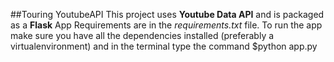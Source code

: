 ##Touring YoutubeAPI
This project uses **Youtube Data API** and is packaged as a **Flask** App
Requirements are in the *requirements.txt* file.
To run the app make sure you have all the dependencies installed (preferably a virtualenvironment) and in the terminal type the command $python app.py 